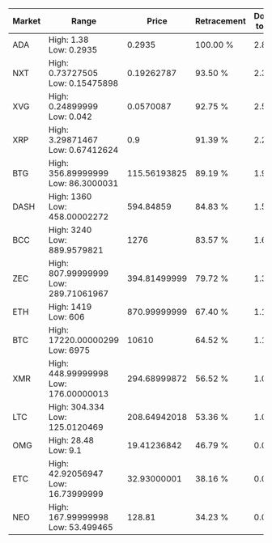 | Market | Range | Price| Retracement | Doubles to 50% |
| --- | --- | --- | --- | --- |
| ADA | High: 1.38<br />Low: 0.2935 | 0.2935 | 100.00 % | 2.85 |
| NXT | High: 0.73727505<br />Low: 0.15475898 | 0.19262787 | 93.50 % | 2.32 |
| XVG | High: 0.24899999<br />Low: 0.042 | 0.0570087 | 92.75 % | 2.55 |
| XRP | High: 3.29871467<br />Low: 0.67412624 | 0.9 | 91.39 % | 2.21 |
| BTG | High: 356.89999999<br />Low: 86.3000031 | 115.56193825 | 89.19 % | 1.92 |
| DASH | High: 1360<br />Low: 458.00002272 | 594.84859 | 84.83 % | 1.53 |
| BCC | High: 3240<br />Low: 889.9579821 | 1276 | 83.57 % | 1.62 |
| ZEC | High: 807.99999999<br />Low: 289.71061967 | 394.81499999 | 79.72 % | 1.39 |
| ETH | High: 1419<br />Low: 606 | 870.99999999 | 67.40 % | 1.16 |
| BTC | High: 17220.00000299<br />Low: 6975 | 10610 | 64.52 % | 1.14 |
| XMR | High: 448.99999998<br />Low: 176.00000013 | 294.68999872 | 56.52 % | 1.06 |
| LTC | High: 304.334<br />Low: 125.0120469 | 208.64942018 | 53.36 % | 1.03 |
| OMG | High: 28.48<br />Low: 9.1 | 19.41236842 | 46.79 % | 0.00 |
| ETC | High: 42.92056947<br />Low: 16.73999999 | 32.93000001 | 38.16 % | 0.00 |
| NEO | High: 167.99999998<br />Low: 53.499465 | 128.81 | 34.23 % | 0.00 |
